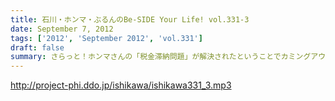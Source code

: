 ```yaml
---
title: 石川・ホンマ・ぶるんのBe-SIDE Your Life! vol.331-3
date: September 7, 2012
tags: ['2012', 'September 2012', 'vol.331']
draft: false
summary: さらっと！ホンマさんの「税金滞納問題」が解決されたということでカミングアウト！一時期「この話題はやべぇな。」ということでリミットなしと言われる！？ ビーサイでも自主規制がかかっていたお話です。やっぱり納税の義務・・・ですねっ！大切、大切。ＮＡＭＡＥ
---
```


http://project-phi.ddo.jp/ishikawa/ishikawa331_3.mp3